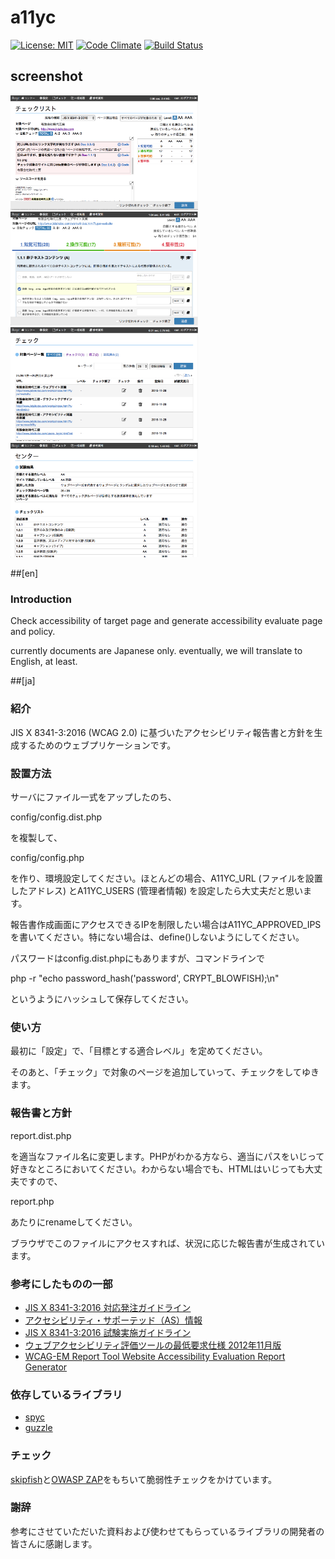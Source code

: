 # a11yc
[![License: MIT](https://img.shields.io/badge/License-MIT-yellow.svg)](https://opensource.org/licenses/MIT)
[![Code Climate](https://codeclimate.com/github/jidaikobo-shibata/a11yc/badges/gpa.svg)](https://codeclimate.com/github/jidaikobo-shibata/a11yc)
[![Build Status](https://travis-ci.org/jidaikobo-shibata/a11yc.svg?branch=master)](https://travis-ci.org/jidaikobo-shibata/a11yc)

## screenshot

<img src="https://raw.githubusercontent.com/jidaikobo-shibata/a11yc/master/screenshots/machine-check.png" width="300" alt="machine check"> <img src="https://raw.githubusercontent.com/jidaikobo-shibata/a11yc/master/screenshots/checklist.png" width="300" alt="checklist"> <img src="https://raw.githubusercontent.com/jidaikobo-shibata/a11yc/master/screenshots/pages.png" width="300" alt="list of pages"> <img src="https://raw.githubusercontent.com/jidaikobo-shibata/a11yc/master/screenshots/results.png" width="300" alt="evaluate results">

##[en]

### Introduction

Check accessibility of target page and generate accessibility evaluate page and policy.

currently documents are Japanese only.  eventually, we will translate to English, at least.

##[ja]

### 紹介

JIS X 8341-3:2016 (WCAG 2.0) に基づいたアクセシビリティ報告書と方針を生成するためのウェブプリケーションです。

### 設置方法

サーバにファイル一式をアップしたのち、

 config/config.dist.php

を複製して、

 config/config.php

を作り、環境設定してください。ほとんどの場合、A11YC_URL (ファイルを設置したアドレス) とA11YC_USERS (管理者情報) を設定したら大丈夫だと思います。

報告書作成画面にアクセスできるIPを制限したい場合はA11YC_APPROVED_IPSを書いてください。特にない場合は、define()しないようにしてください。

パスワードはconfig.dist.phpにもありますが、コマンドラインで

  php -r "echo password_hash('password', CRYPT_BLOWFISH);\n"

というようにハッシュして保存してください。

### 使い方

最初に「設定」で、「目標とする適合レベル」を定めてください。

そのあと、「チェック」で対象のページを追加していって、チェックをしてゆきます。

### 報告書と方針

 report.dist.php

を適当なファイル名に変更します。PHPがわかる方なら、適当にパスをいじって好きなところにおいてください。わからない場合でも、HTMLはいじっても大丈夫ですので、

 report.php

あたりにrenameしてください。

ブラウザでこのファイルにアクセスすれば、状況に応じた報告書が生成されています。

### 参考にしたものの一部

* [JIS X 8341-3:2016 対応発注ガイドライン](http://waic.jp/docs/jis2016/order-guidelines/201604/)
* [アクセシビリティ・サポーテッド（AS）情報](http://waic.jp/docs/as/)
* [JIS X 8341-3:2016 試験実施ガイドライン](http://waic.jp/docs/jis2016/test-guidelines/201604/)
* [ウェブアクセシビリティ評価ツールの最低要求仕様 2012年11月版](http://waic.jp/docs/jis2010/minimum-requirement/201211/index.html)
* [WCAG-EM Report Tool Website Accessibility Evaluation Report Generator](https://www.w3.org/WAI/eval/report-tool/#/)

### 依存しているライブラリ

* [spyc](https://github.com/mustangostang/spyc)
* [guzzle](https://github.com/guzzle/guzzle)

### チェック

[skipfish](https://code.google.com/archive/p/skipfish/)と[OWASP ZAP](https://www.owasp.org/index.php/OWASP_Zed_Attack_Proxy_Project)をもちいて脆弱性チェックをかけています。

### 謝辞

参考にさせていただいた資料および使わせてもらっているライブラリの開発者の皆さんに感謝します。
